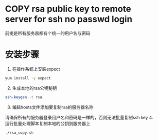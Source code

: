 COPY rsa public key to remote server for ssh no passwd login
===
前提是所有服务器都有个统一的用户名与密码
# 安装步骤
1. 在操作系统上安装expect

  ```bash
  yum install -y expect
  ```

2. 生成本地的rsa公钥秘钥
  ```bash
  ssh-keygen -t rsa
  ```
3. 编辑hosts文件添加要复制rsa的服务器名称

  请确保所有的服务器登录用户名和密码是一样的，否则无法批量复制ssh key
4. 运行批量处理脚本复制本地的公钥到服务器上
  ```bash
  ./rsa_copy.sh
  ```
